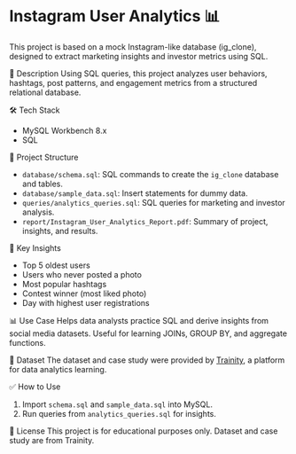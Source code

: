 # Instagram User Analytics 📊

This project is based on a mock Instagram-like database (ig_clone), designed to extract marketing insights and investor metrics using SQL.

📌 Description
Using SQL queries, this project analyzes user behaviors, hashtags, post patterns, and engagement metrics from a structured relational database.

🛠️ Tech Stack
- MySQL Workbench 8.x
- SQL

📂 Project Structure
- `database/schema.sql`: SQL commands to create the `ig_clone` database and tables.
- `database/sample_data.sql`: Insert statements for dummy data.
- `queries/analytics_queries.sql`: SQL queries for marketing and investor analysis.
- `report/Instagram_User_Analytics_Report.pdf`: Summary of project, insights, and results.

🧠 Key Insights
- Top 5 oldest users
- Users who never posted a photo
- Most popular hashtags
- Contest winner (most liked photo)
- Day with highest user registrations

📊 Use Case
Helps data analysts practice SQL and derive insights from social media datasets. Useful for learning JOINs, GROUP BY, and aggregate functions.

📁 Dataset
The dataset and case study were provided by [Trainity](https://trainity.in/), a platform for data analytics learning.

✅ How to Use
1. Import `schema.sql` and `sample_data.sql` into MySQL.
2. Run queries from `analytics_queries.sql` for insights.

🧾 License
This project is for educational purposes only. Dataset and case study are from Trainity.
